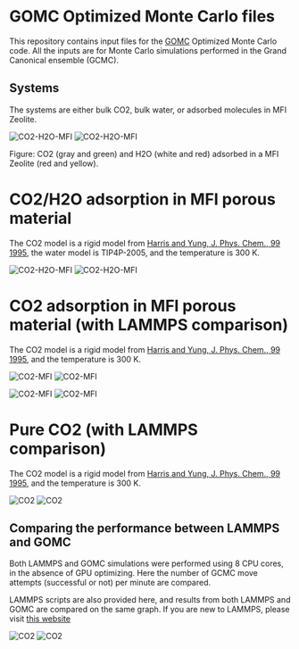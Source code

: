 # GOMC Optimized Monte Carlo files

This repository contains input files for the [GOMC](https://github.com/GOMC-WSU)
Optimized Monte Carlo code. All the inputs are for Monte Carlo simulations performed
in the Grand Canonical ensemble (GCMC).

## Systems

The systems are either bulk CO2, bulk water, or adsorbed molecules in MFI Zeolite.

![CO2-H2O-MFI](micro-pores/CO2-H2O-MFI/vmd/system.png#gh-light-mode-only)
![CO2-H2O-MFI](micro-pores/CO2-H2O-MFI/vmd/system-dm.png#gh-dark-mode-only)

Figure: CO2 (gray and green) and H2O (white and red) adsorbed in a MFI Zeolite (red and yellow).

# CO2/H2O adsorption in MFI porous material

The CO2 model is a rigid model from
[Harris and Yung, J. Phys. Chem., 99 1995](https://pubs.acs.org/doi/10.1021/j100031a034),
the water model is TIP4P-2005, and the temperature is 300 K. 

![CO2-H2O-MFI](micro-pores/CO2-H2O-MFI/CO2-H2O.png#gh-light-mode-only)
![CO2-H2O-MFI](micro-pores/CO2-H2O-MFI/CO2-H2O-dm.png#gh-dark-mode-only)

# CO2 adsorption in MFI porous material (with LAMMPS comparison)

The CO2 model is a rigid model from
[Harris and Yung, J. Phys. Chem., 99 1995](https://pubs.acs.org/doi/10.1021/j100031a034),
and the temperature is 300 K. 

![CO2-MFI](micro-pores/CO2-MFI/CO2-MFI.png#gh-light-mode-only)
![CO2-MFI](micro-pores/CO2-MFI/CO2-MFI-dm.png#gh-dark-mode-only)

![CO2-MFI](micro-pores/CO2-MFI/CO2-MFI-performance.png#gh-light-mode-only)
![CO2-MFI](micro-pores/CO2-MFI/CO2-MFI-performance-dm.png#gh-dark-mode-only)

# Pure CO2 (with LAMMPS comparison)

The CO2 model is a rigid model from
[Harris and Yung, J. Phys. Chem., 99 1995](https://pubs.acs.org/doi/10.1021/j100031a034),
and the temperature is 300 K.

![CO2](bulk-phases/CO2/CO2.png#gh-light-mode-only)
![CO2](bulk-phases/CO2/CO2-dm.png#gh-dark-mode-only)

## Comparing the performance between LAMMPS and GOMC

Both LAMMPS and GOMC simulations were performed using 8 CPU cores,
in the absence of GPU optimizing. Here the number of GCMC move attempts
(successful or not) per minute are compared.

LAMMPS scripts are also provided here, and results from both LAMMPS
and GOMC are compared on the same graph. If you are new to LAMMPS, please
visit [this website](lammpstutorials.github.io)

![CO2](bulk-phases/CO2/CO2-performance.png#gh-light-mode-only)
![CO2](bulk-phases/CO2/CO2-performance-dm.png#gh-dark-mode-only)

